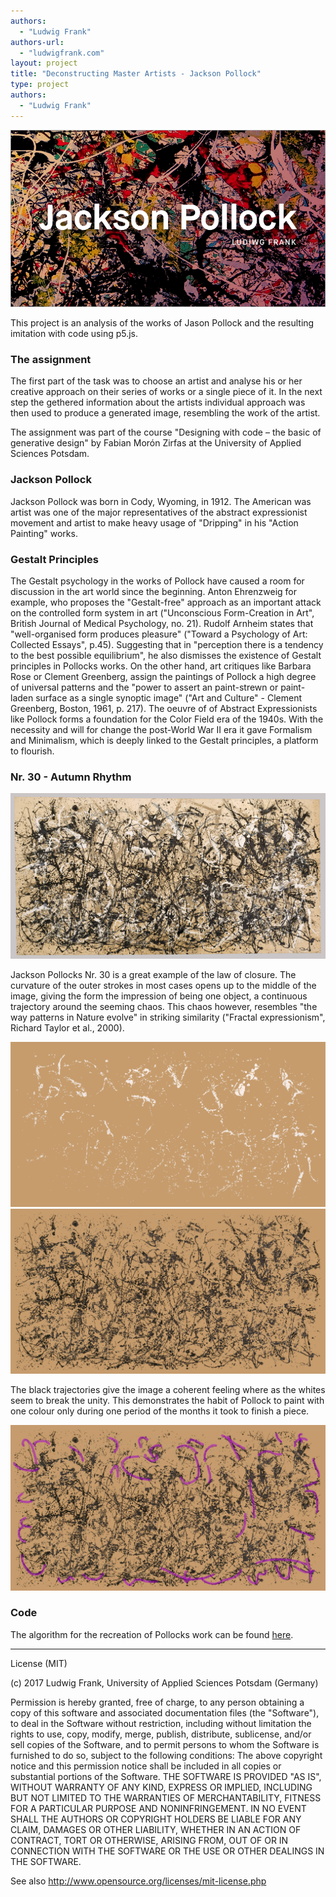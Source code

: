 ```yaml
--- 
authors: 
  - "Ludwig Frank"
authors-url: 
  - "ludwigfrank.com"
layout: project
title: "Deconstructing Master Artists - Jackson Pollock"
type: project
authors:
  - "Ludwig Frank"  
---
```


![](./splash.png)

This project is an analysis of the works of Jason Pollock and the resulting imitation with code using p5.js.

### The assignment

The first part of the task was to choose an artist and analyse his or her creative approach on their series of works or a single piece of it. In the next step the gethered information about the artists individual approach was then used to produce a generated image, resembling the work of the artist.

The assignment was part of the course "Designing with code – the basic of generative design" by Fabian Morón Zirfas at the University of Applied Sciences Potsdam.

### Jackson Pollock

Jackson Pollock was born in Cody, Wyoming, in 1912. The American was artist was one of the major representatives of the abstract expressionist movement and artist to make heavy usage of "Dripping" in his "Action Painting" works. 


### Gestalt Principles

The Gestalt psychology in the works of Pollock have caused a room for discussion in the art world since the beginning. Anton Ehrenzweig for example, who proposes the "Gestalt-free" approach as an important attack on the controlled form system in art ("Unconscious Form-Creation in Art", British Journal of Medical Psychology, no. 21). Rudolf Arnheim states that "well-organised form produces pleasure" ("Toward a Psychology of Art: Collected Essays", p.45). Suggesting that in "perception there is a tendency to the best possible equilibrium", he also dismisses the existence of Gestalt principles in Pollocks works. On the other hand, art critiques like Barbara Rose or Clement Greenberg, assign the paintings of Pollock a high degree of universal patterns and the "power to assert an paint-strewn or paint-laden surface as a single synoptic image" ("Art and Culture" - Clement Greenberg, Boston,
1961, p. 217).
The oeuvre of of Abstract Expressionists like Pollock forms a foundation for the Color Field era of the 1940s. With the necessity and will for change the post-World War II era it gave Formalism and Minimalism, which is deeply linked to the Gestalt principles, a platform to flourish.


### Nr. 30 - Autumn Rhythm

![](./assets/images/pollock-nr3.png)

Jackson Pollocks Nr. 30 is a great example of the law of closure. The curvature of the outer strokes in most cases opens up to the middle of the image, giving the form the impression of being one object, a continuous trajectory around the seeming chaos. This chaos however, resembles "the way patterns in Nature evolve" in striking similarity ("Fractal expressionism", Richard Taylor et al., 2000).

![](./assets/images/pollock-nr3-whites.png)
![](./assets/images/pollock-nr3-blacks.png)

The black trajectories give the image a coherent feeling where as the whites seem to break the unity. This demonstrates the habit of Pollock to paint with one colour only during one period of the months it took to finish a piece.

![](./assets/images/pollock-nr3-blacks-marks.jpg)


### Code

The algorithm for the recreation of Pollocks work can be found [here](https://github.com/LFra/gestalten-in-code/blob/dc45adbfb632a4f9c77abececba7c505a1cc68a1/color/p5js/dripping-wall/index.js).




---

License (MIT)

(c) 2017 Ludwig Frank, University of Applied Sciences Potsdam (Germany)

Permission is hereby granted, free of charge, to any person obtaining a copy of this software and associated documentation files (the "Software"), to deal in the Software without restriction, including without limitation the rights to use, copy, modify, merge, publish, distribute, sublicense, and/or sell copies of the Software, and to permit persons to whom the Software is furnished to do so, subject to the following conditions: The above copyright notice and this permission notice shall be included in all copies or substantial portions of the Software. THE SOFTWARE IS PROVIDED "AS IS", WITHOUT WARRANTY OF ANY KIND, EXPRESS OR IMPLIED, INCLUDING BUT NOT LIMITED TO THE WARRANTIES OF MERCHANTABILITY, FITNESS FOR A PARTICULAR PURPOSE AND NONINFRINGEMENT. IN NO EVENT SHALL THE AUTHORS OR COPYRIGHT HOLDERS BE LIABLE FOR ANY CLAIM, DAMAGES OR OTHER LIABILITY, WHETHER IN AN ACTION OF CONTRACT, TORT OR OTHERWISE, ARISING FROM, OUT OF OR IN CONNECTION WITH THE SOFTWARE OR THE USE OR OTHER DEALINGS IN THE SOFTWARE.

See also http://www.opensource.org/licenses/mit-license.php

